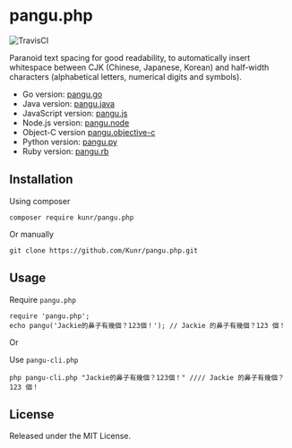 pangu.php
===
![TravisCI](https://travis-ci.org/Kunr/pangu.php.svg)

Paranoid text spacing for good readability, to automatically insert whitespace between CJK (Chinese, Japanese, Korean) and half-width characters (alphabetical letters, numerical digits and symbols).

* Go version: [pangu.go](https://github.com/vinta/pangu)
* Java version: [pangu.java](https://github.com/vinta/pangu.java)
* JavaScript version: [pangu.js](https://github.com/vinta/paranoid-auto-spacing)
* Node.js version: [pangu.node](https://github.com/huei90/pangu.node)
* Object-C version [pangu.objective-c](https://github.com/Cee/pangu.objective-c)
* Python version: [pangu.py](https://github.com/vinta/pangu.py)
* Ruby version: [pangu.rb](https://github.com/dlackty/pangu.rb)

## Installation

Using composer
```
composer require kunr/pangu.php
```

Or manually

```
git clone https://github.com/Kunr/pangu.php.git
```

## Usage

Require `pangu.php`
```
require 'pangu.php';
echo pangu('Jackie的鼻子有幾個？123個！'); // Jackie 的鼻子有幾個？123 個！
```

Or

Use `pangu-cli.php`
```
php pangu-cli.php "Jackie的鼻子有幾個？123個！" //// Jackie 的鼻子有幾個？123 個！
```

## License
Released under the MIT License.
